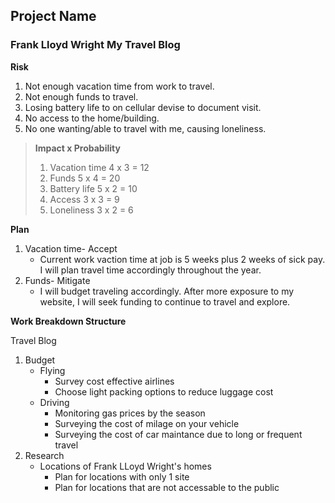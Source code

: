 ## Project Name 
### Frank Lloyd Wright My Travel Blog 

**Risk**  
1. Not enough vacation time from work to travel.  
2. Not enough funds to travel.   
3. Losing battery life to on cellular devise to document visit. 
4. No access to the home/building.
5. No one wanting/able to travel with me, causing loneliness. 
  
>**Impact x Probability**  
>1. Vacation time 4 x 3 = 12  
>2. Funds 5 x 4 = 20  
>3. Battery life 5 x 2 = 10  
>4. Access 3 x 3 = 9  
>5. Loneliness 3 x 2 = 6

**Plan**  
1. Vacation time- Accept  
    * Current work vaction time at job is 5 weeks plus 2 weeks of sick pay. I will plan travel time accordingly throughout the year.  
2. Funds- Mitigate  
    * I will budget traveling accordingly. After more exposure to my website, I will seek funding to continue to travel and explore.  

**Work Breakdown Structure**  

Travel Blog  
1. Budget  
    * Flying  
        * Survey cost effective airlines  
        * Choose light packing options to reduce luggage cost
    * Driving  
        * Monitoring gas prices by the season
        * Surveying the cost of milage on your vehicle
        * Surveying the cost of car maintance due to long or frequent travel  
2. Research  
    * Locations of Frank LLoyd Wright's homes
        * Plan for locations with only 1 site
        * Plan for locations that are not accessable to the public
     








